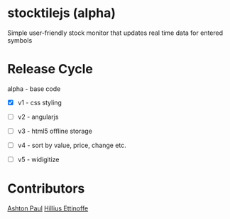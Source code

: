 stocktilejs (alpha)
===================
Simple user-friendly stock monitor that updates real time data for entered symbols


Release Cycle
=============
alpha - base code
- [x] v1 - css styling
- [ ] v2 - angularjs
- [ ] v3 - html5 offline storage
- [ ] v4 - sort by value, price, change etc.
- [ ] v5 - widigitize


Contributors
============
[Ashton Paul](https://github.com/ashtonp "ashtonp")
[Hillius Ettinoffe](https://github.com/hilliuse "hilliuse")